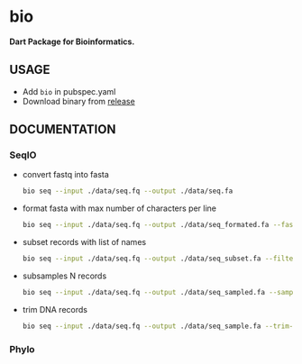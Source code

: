 # bio

**Dart Package for Bioinformatics.**

## USAGE

- Add `bio` in pubspec.yaml
- Download binary from [release](https://github.com/yech1990/biodart/releases)

## DOCUMENTATION

### SeqIO

- convert fastq into fasta

  ```bash
  bio seq --input ./data/seq.fq --output ./data/seq.fa
  ```

- format fasta with max number of characters per line

  ```bash
  bio seq --input ./data/seq.fq --output ./data/seq_formated.fa --fasta-line-length 20
  ```

- subset records with list of names

  ```bash
  bio seq --input ./data/seq.fq --output ./data/seq_subset.fa --filter-names ./data/name.list
  ```

- subsamples N records

  ```bash
  bio seq --input ./data/seq.fq --output ./data/seq_sampled.fa --sample 2 --sample-seed 123
  ```

- trim DNA records

  ```bash
  bio seq --input ./data/seq.fq --output ./data/seq_sample.fa --trim-start 6 --trim-end 3
  ```

### Phylo

